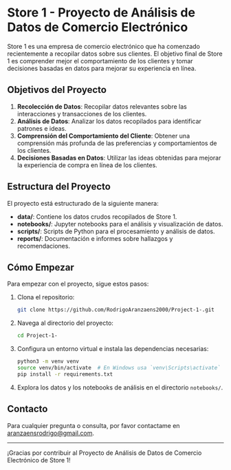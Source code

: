 # Store 1 - Proyecto de Análisis de Datos de Comercio Electrónico

Store 1 es una empresa de comercio electrónico que ha comenzado recientemente a recopilar datos sobre sus clientes. El objetivo final de Store 1 es comprender mejor el comportamiento de los clientes y tomar decisiones basadas en datos para mejorar su experiencia en línea.

## Objetivos del Proyecto

1. **Recolección de Datos**: Recopilar datos relevantes sobre las interacciones y transacciones de los clientes.
2. **Análisis de Datos**: Analizar los datos recopilados para identificar patrones e ideas.
3. **Comprensión del Comportamiento del Cliente**: Obtener una comprensión más profunda de las preferencias y comportamientos de los clientes.
4. **Decisiones Basadas en Datos**: Utilizar las ideas obtenidas para mejorar la experiencia de compra en línea de los clientes.

## Estructura del Proyecto

El proyecto está estructurado de la siguiente manera:

- **data/**: Contiene los datos crudos recopilados de Store 1.
- **notebooks/**: Jupyter notebooks para el análisis y visualización de datos.
- **scripts/**: Scripts de Python para el procesamiento y análisis de datos.
- **reports/**: Documentación e informes sobre hallazgos y recomendaciones.

## Cómo Empezar

Para empezar con el proyecto, sigue estos pasos:

1. Clona el repositorio:
    ```bash
    git clone https://github.com/RodrigoAranzaens2000/Project-1-.git
    ```

2. Navega al directorio del proyecto:
    ```bash
    cd Project-1-
    ```

3. Configura un entorno virtual e instala las dependencias necesarias:
    ```bash
    python3 -m venv venv
    source venv/bin/activate  # En Windows usa `venv\Scripts\activate`
    pip install -r requirements.txt
    ```

4. Explora los datos y los notebooks de análisis en el directorio `notebooks/`.


## Contacto

Para cualquier pregunta o consulta, por favor contactame en [aranzaensrodrigo@gmail.com](mailto:aranzaensrodrigo@gmail.com).

---

¡Gracias por contribuir al Proyecto de Análisis de Datos de Comercio Electrónico de Store 1!
